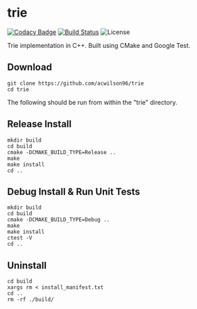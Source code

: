 # trie

[![Codacy Badge](https://api.codacy.com/project/badge/Grade/1cdbfee5afbb4a2689bd64b018158e34)](https://app.codacy.com/app/rdtscp/trie?utm_source=github.com&utm_medium=referral&utm_content=rdtscp/trie&utm_campaign=Badge_Grade_Dashboard)
[![Build Status](https://travis-ci.com/rdtscp/trie.svg?branch=master)](https://travis-ci.com/rdtscp/trie)
![License](https://img.shields.io/badge/License-MIT-brightgreen.svg)

Trie implementation in C++. Built using CMake and Google Test. 

## Download

    git clone https://github.com/acwilson96/trie
    cd trie

The following should be run from within the "trie" directory.

## Release Install

    mkdir build
    cd build
    cmake -DCMAKE_BUILD_TYPE=Release ..
    make
    make install
    cd ..

## Debug Install & Run Unit Tests

    mkdir build
    cd build
    cmake -DCMAKE_BUILD_TYPE=Debug ..
    make
    make install
    ctest -V
    cd ..

## Uninstall

    cd build
    xargs rm < install_manifest.txt
    cd ..
    rm -rf ./build/
